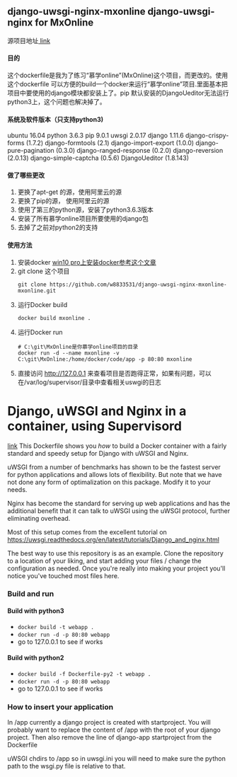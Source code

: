 ## django-uwsgi-nginx-mxonline django-uwsgi-nginx for MxOnline
源项目地址[ link ](https://github.com/dockerfiles/django-uwsgi-nginx)
#### 目的 
这个dockerfile是我为了练习“慕学online”(MxOnline)这个项目，而更改的。使用这个dockerfile 可以方便的build一个docker来运行“慕学online”项目.里面基本把项目中要使用的django模块都安装上了。pip 默认安装的DjangoUeditor无法运行python3上，这个问题也解决掉了。
#### 系统及软件版本（只支持python3)
ubuntu 16.04
python 3.6.3
pip 9.0.1
uwsgi 2.0.17
django 1.11.6
django-crispy-forms (1.7.2)
django-formtools (2.1)
django-import-export (1.0.0)
django-pure-pagination (0.3.0)
django-ranged-response (0.2.0)
django-reversion (2.0.13)
django-simple-captcha (0.5.6)
DjangoUeditor (1.8.143)

#### 做了哪些更改
1. 更换了apt-get 的源，使用阿里云的源
2. 更换了pip的源， 使用阿里云的源
3. 使用了第三的python源，安装了python3.6.3版本
4. 安装了所有慕学online项目所要使用的django包
5. 去掉了之前对python2的支持

#### 使用方法
1. 安装docker
   [win10 pro上安装docker参考这个文章](https://m690.com/archives/1141/)
2. git clone 这个项目
    ```
   git clone https://github.com/w8833531/django-uwsgi-nginx-mxonline-mxonline.git
   ``` 
3. 运行Docker build 
    ```
    docker build mxonline .
    ```
4. 运行Docker run
    ```
    # C:\git\MxOnline是你慕学online项目的目录
   docker run -d --name mxonline -v C:\git\MxOnline:/home/docker/code/app -p 80:80 mxonline
   ```
5. 直接访问 http://127.0.0.1 来查看项目是否跑得正常，如果有问题，可以在/var/log/supervisor/目录中查看相关uswgi的日志

# Django, uWSGI and Nginx in a container, using Supervisord
[link](https://github.com/dockerfiles/django-uwsgi-nginx)
This Dockerfile shows you *how* to build a Docker container with a fairly standard
and speedy setup for Django with uWSGI and Nginx.

uWSGI from a number of benchmarks has shown to be the fastest server 
for python applications and allows lots of flexibility. But note that we have
not done any form of optimalization on this package. Modify it to your needs.

Nginx has become the standard for serving up web applications and has the 
additional benefit that it can talk to uWSGI using the uWSGI protocol, further
eliminating overhead. 

Most of this setup comes from the excellent tutorial on 
https://uwsgi.readthedocs.org/en/latest/tutorials/Django_and_nginx.html

The best way to use this repository is as an example. Clone the repository to 
a location of your liking, and start adding your files / change the configuration 
as needed. Once you're really into making your project you'll notice you've 
touched most files here.

### Build and run
#### Build with python3
* `docker build -t webapp .`
* `docker run -d -p 80:80 webapp`
* go to 127.0.0.1 to see if works

#### Build with python2
* `docker build -f Dockerfile-py2 -t webapp .`
* `docker run -d -p 80:80 webapp`
* go to 127.0.0.1 to see if works

### How to insert your application

In /app currently a django project is created with startproject. You will
probably want to replace the content of /app with the root of your django
project. Then also remove the line of django-app startproject from the 
Dockerfile

uWSGI chdirs to /app so in uwsgi.ini you will need to make sure the python path
to the wsgi.py file is relative to that.
